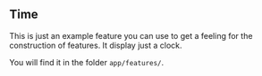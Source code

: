 Time
-------------

This is just an example feature you can use to get a feeling for the construction of features.
It display just a clock.

You will find it in the folder `app/features/`.